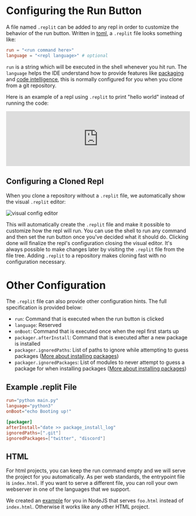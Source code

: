 # Configuring the Run Button

A file named `.replit` can be added to any repl in order to customize the behavior of the run button. Written in [toml](https://github.com/toml-lang/toml), a `.replit` file looks something like:

```toml
run = "<run command here>"
language = "<repl language>" # optional
```

`run` is a string which will be executed in the shell whenever you hit run. The `language` helps the IDE understand how to provide features like [packaging](https://blog.repl.it/upm) and [code intelligence](https://blog.repl.it/intel), this is normally configured for you when you clone from a git repository.

Here is an example of a repl using `.replit` to print "hello world" instead of running the code:

<iframe width="100%" src="https://repl.it/@turbio/dotreplit-example?lite=true" scrolling="no" frameborder="no" allowtransparency="true" allowfullscreen="true" sandbox="allow-forms allow-pointer-lock allow-popups allow-same-origin allow-scripts allow-modals"></iframe>

## Configuring a Cloned Repl

When you clone a repository without a `.replit` file, we automatically show the visual `.replit` editor:

![visual config editor](https://docs.repl.it/images/config_plugin.png)

This will automatically create the `.replit` file and make it possible to customize how the repl will run. You can use the shell to run any command and then set the run button once you've decided what it should do. Clicking done will finalize the repl's configuration closing the visual editor. It's always possible to make changes later by visiting the `.replit` file from the file tree. Adding `.replit` to a repository makes cloning fast with no configuration necessary. 

# Other Configuration
The `.replit` file can also provide other configuration hints. The full specification is provided below:
- `run`: Command that is executed when the run button is clicked
- `language`: Reserved
- `onBoot`: Command that is executed once when the repl first starts up
- `packager.afterInstall`: Command that is executed after a new package is installed
- `packager.ignoredPaths`: List of paths to ignore while attempting to guess packages ([More about installing packages](https://docs.repl.it/repls/packages/#DirectImports))
- `packager.ignoredPackages`: List of modules to never attempt to guess a package for when installing packages ([More about installing packages](https://docs.repl.it/repls/packages/#DirectImports))

## Example .replit File

```toml
run="python main.py"
language="python3"
onBoot="echo Booting up!"

[packager]
afterInstall="date >> package_install_log"
ignoredPaths=[".git"]
ignoredPackages=["twitter", "discord"]
```

## HTML

For html projects, you can keep the run command empty and we will serve the project for you automatically. As per web standards, the entrypoint file is `index.html`. If you want to serve a different file, you can roll your own webserver in one of the languages that we support. 

We created an [example](https://repl.it/@amasad/run-html-non-index-file) for you in NodeJS that serves `foo.html` instead of `index.html`. Otherwise it works like any other HTML project.